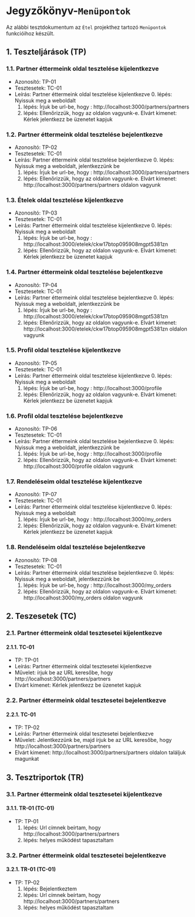 # Jegyzőkönyv-`Menüpontok`

Az alábbi tesztdokumentum az `Étel` projekthez tartozó `Menüpontok` funkcióihoz készült.

## 1. Teszteljárások (TP)

### 1.1. Partner éttermeink oldal tesztelése kijelentkezve
- Azonosító: TP-01
- Tesztesetek: TC-01
- Leírás: Partner éttermeink oldal tesztelése kijelentkezve
    0. lépés: Nyissuk meg a weboldalt
    1. lépés: Írjuk be url-be, hogy : http://localhost:3000/partners/partners
    2. lépés: Ellenőrizzük, hogy az oldalon vagyunk-e. Elvárt kimenet: Kérlek jelentkezz be üzenetet kapjuk 

### 1.2. Partner éttermeink oldal tesztelése bejelentkezve
- Azonosító: TP-02
- Tesztesetek: TC-01
- Leírás: Partner éttermeink oldal tesztelése bejelentkezve
    0. lépés: Nyissuk meg a weboldalt, jelentkezzünk be
    1. lépés: Írjuk be url-be, hogy : http://localhost:3000/partners/partners
    2. lépés: Ellenőrizzük, hogy az oldalon vagyunk-e. Elvárt kimenet:  http://localhost:3000/partners/partners oldalon vagyunk

### 1.3. Ételek oldal tesztelése kijelentkezve
- Azonosító: TP-03
- Tesztesetek: TC-01
- Leírás: Partner éttermeink oldal tesztelése kijelentkezve
    0. lépés: Nyissuk meg a weboldalt
    1. lépés: Írjuk be url-be, hogy : http://localhost:3000/etelek/ckw17btop095908mgpt5381zn
    2. lépés: Ellenőrizzük, hogy az oldalon vagyunk-e. Elvárt kimenet: Kérlek jelentkezz be üzenetet kapjuk 

### 1.4. Partner éttermeink oldal tesztelése bejelentkezve
- Azonosító: TP-04
- Tesztesetek: TC-01
- Leírás: Partner éttermeink oldal tesztelése bejelentkezve
    0. lépés: Nyissuk meg a weboldalt, jelentkezzünk be
    1. lépés: Írjuk be url-be, hogy : http://localhost:3000/etelek/ckw17btop095908mgpt5381zn
    2. lépés: Ellenőrizzük, hogy az oldalon vagyunk-e. Elvárt kimenet:  http://localhost:3000/etelek/ckw17btop095908mgpt5381zn oldalon vagyunk

### 1.5. Profil oldal tesztelése kijelentkezve
- Azonosító: TP-05
- Tesztesetek: TC-01
- Leírás: Partner éttermeink oldal tesztelése kijelentkezve
    0. lépés: Nyissuk meg a weboldalt
    1. lépés: Írjuk be url-be, hogy : http://localhost:3000/profile
    2. lépés: Ellenőrizzük, hogy az oldalon vagyunk-e. Elvárt kimenet: Kérlek jelentkezz be üzenetet kapjuk 

### 1.6. Profil oldal tesztelése bejelentkezve
- Azonosító: TP-06
- Tesztesetek: TC-01
- Leírás: Partner éttermeink oldal tesztelése bejelentkezve
    0. lépés: Nyissuk meg a weboldalt, jelentkezzünk be
    1. lépés: Írjuk be url-be, hogy : http://localhost:3000/profile
    2. lépés: Ellenőrizzük, hogy az oldalon vagyunk-e. Elvárt kimenet:  http://localhost:3000/profile oldalon vagyunk

### 1.7. Rendeléseim oldal tesztelése kijelentkezve
- Azonosító: TP-07
- Tesztesetek: TC-01
- Leírás: Partner éttermeink oldal tesztelése kijelentkezve
    0. lépés: Nyissuk meg a weboldalt
    1. lépés: Írjuk be url-be, hogy : http://localhost:3000/my_orders
    2. lépés: Ellenőrizzük, hogy az oldalon vagyunk-e. Elvárt kimenet: Kérlek jelentkezz be üzenetet kapjuk 

### 1.8. Rendeléseim oldal tesztelése bejelentkezve
- Azonosító: TP-08
- Tesztesetek: TC-01
- Leírás: Partner éttermeink oldal tesztelése bejelentkezve
    0. lépés: Nyissuk meg a weboldalt, jelentkezzünk be
    1. lépés: Írjuk be url-be, hogy : http://localhost:3000/my_orders
    2. lépés: Ellenőrizzük, hogy az oldalon vagyunk-e. Elvárt kimenet:  http://localhost:3000/my_orders oldalon vagyunk



## 2. Teszesetek (TC)

### 2.1. Partner éttermeink oldal tesztesetei kijelentkezve

#### 2.1.1. TC-01
- TP: TP-01
- Leírás: Partner éttermeink oldal tesztesetei kijelentkezve
- Művelet: írjuk be az URL keresőbe, hogy http://localhost:3000/partners/partners
- Elvárt kimenet: Kérlek jelentkezz be üzenetet kapjuk 

### 2.2. Partner éttermeink oldal tesztesetei bejelentkezve

#### 2.2.1. TC-01
- TP: TP-02
- Leírás: Partner éttermeink oldal tesztesetei bejelentkezve
- Művelet: Jelentkezzünk be, majd írjuk be az URL keresőbe, hogy http://localhost:3000/partners/partners
- Elvárt kimenet: http://localhost:3000/partners/partners oldalon találjuk magunkat



## 3. Tesztriportok (TR)

### 3.1. Partner éttermeink oldal tesztesetei kijelentkezve

#### 3.1.1. TR-01 (TC-01)
- TP: TP-01
    1. lépés: Url címnek beírtam, hogy http://localhost:3000/partners/partners
    2. lépés: helyes működést tapasztaltam


### 3.2. Partner éttermeink oldal tesztesetei bejelentkezve

#### 3.2.1. TR-01 (TC-01)
- TP: TP-02
    1. lépés: Bejelentkeztem
    2. lépés: Url címnek beírtam, hogy http://localhost:3000/partners/partners
    3. lépés: helyes működést tapasztaltam



    